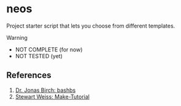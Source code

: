 # neos

Project starter script that lets you choose from different templates.

> [!warning]
>
> - NOT COMPLETE (for now)
> - NOT TESTED (yet)

## References

1. [Dr. Jonas Birch: bashbs](https://youtu.be/mRHy0e58S0s?feature=shared)
2. [Stewart Weiss: Make-Tutorial](https://gitlab.com/stewartweiss/Make-Tutorial)
